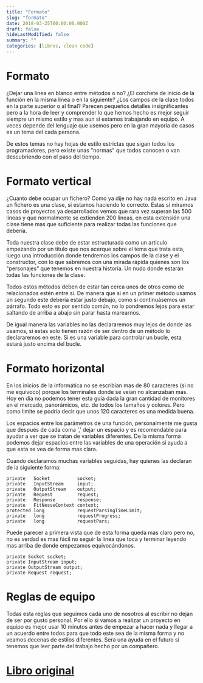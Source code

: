 ```yaml
---
title: "Formato"
slug: "formato"
date: 2018-03-25T00:00:00.000Z
draft: false
hideLastModified: false
summary: ""
categories: [libros, clean code]
---
```


Formato
================================================================================

  ¿Dejar una linea en blanco entre métodos o no? ¿El corchete de inicio de la
  función en la misma linea o en la siguiente? ¿Los campos de la clase todos en
  la parte superior o al final? Parecen pequeños detalles insignificantes pero a
  la hora de leer y comprender lo que hemos hecho es mejor seguir siempre un
  mismo estilo y mas aun si estamos trabajando en equipo. A veces depende del
  lenguaje que usemos pero en la gran mayoría de casos es un tema del cada
  persona.
  
  De estos temas no hay hojas de estilo estrictas que sigan todos los
  programadores, pero existe unas "normas" que todos conocen o van descubriendo
  con el paso del tiempo.

Formato vertical
================================================================================

  ¿Cuanto debe ocupar un fichero? Como ya dije no hay nada escrito en Java un
  fichero es una clase, si estamos haciendo lo correcto. Estas si miramos casos
  de proyectos ya desarrollados vemos que rara vez superan las 500 lineas y que
  normalmente se extienden 200 lineas, en esta extensión una clase tiene mas que
  suficiente para realizar todas las funciones que debería.
  
  Toda nuestra clase debe de estar estructurada como un articulo empezando por
  un titulo que nos acerque sobre el tema que trata esta, luego una introducción
  donde tendremos los campos de la clase y el constructor, con lo que sabremos
  con una mirada rápida quienes son los "personajes" que tenemos en nuestra
  historia. Un nudo donde estarán todas las funciones de la clase. 
  
  Todos estos métodos deben de estar tan cerca unos de otros como de
  relacionados estén entre si. De manera que si en un primer método usamos un
  segundo este debería estar justo debajo, como si continuásemos un párrafo.
  Todo esto es por sentido común, no lo pondremos lejos para estar saltando de
  arriba a abajo sin parar hasta marearnos.
  
  De igual manera las variables no las declararemos muy lejos de donde las
  usamos, si estas solo tienen razón de ser dentro de un método lo declararemos
  en este. Si es una variable para controlar un bucle, esta estará justo encima
  del bucle.

Formato horizontal
================================================================================

  En los inicios de la informática no se escribían mas de 80 caracteres (si no
  me equivoco) porque los terminales donde se veían no alcanzaban mas. Hoy en
  día no podemos tener esta guía dada la gran cantidad de monitores en el
  mercado, panorámicos, etc. de todos los tamaños y colores. Pero como limite se
  podría decir que unos 120 caracteres es una medida buena.
  
  Los espacios entre los parámetros de una función, personalmente me gusta que
  después de cada coma ',' dejar un espacio y es recomendable para ayudar a ver
  que se tratan de variables diferentes. De la misma forma podemos dejar
  espacios entre las variables de una operación si ayuda a que esta se vea de
  forma mas clara.
  
  Cuando declaramos muchas variables seguidas, hay quienes las declaran de la
  siguiente forma:
  
  ``````````````````````````````````````````````````````````````````````````````
  private   Socket          socket;
  private   InputStream     input;
  private   OutputStream    output;
  private   Request         request;
  private   Response        response;
  private   FitNesseContext context;
  protected long            requestParsingTimeLimit;
  private   long            requestProgress;
  private   long            requestPars;
  ``````````````````````````````````````````````````````````````````````````````
  
  Puede parecer a primera vista que de esta forma queda mas claro pero no, no es
  verdad es mas fácil no seguir la linea que toca y terminar leyendo mas arriba
  de donde empezamos equivocándonos.
  
  ``````````````````````````````````````````````````````````````````````````````
  private Socket socket;
  private InputStream input;
  private OutputStream output;
  private Request request;
  ``````````````````````````````````````````````````````````````````````````````

Reglas de equipo
================================================================================

  Todas esta reglas que seguimos cada uno de nosotros al escribir no dejan de
  ser por gusto personal. Por ello si vamos a realizar un proyecto en equipo es
  mejor usar 10 minutos antes de empezar a hacer nada y llegar a un acuerdo
  entre todos para que todo este sea de la misma forma y no veamos decenas de
  estilos diferentes. Sera una ayuda en el futuro si tenemos que leer parte del
  trabajo hecho por un compañero.

[Libro original]
================================================================================

[Libro original]: https://leer.amazon.es/kp/embed?asin=B001GSTOAM&preview=newtab&linkCode=kpe&ref_=cm_sw_r_kb_dp_bopYAb3Y71AX3&tag=5413
